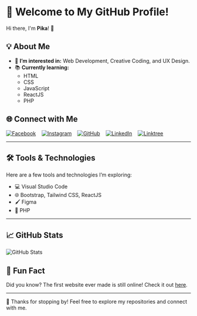 # 🌟 Welcome to My GitHub Profile!  
Hi there, I'm **Pika**! 👋

## 💡 About Me  
- 👀 **I’m interested in:** Web Development, Creative Coding, and UX Design.  
- 📚 **Currently learning:**  
  - HTML  
  - CSS  
  - JavaScript  
  - ReactJS  
  - PHP  

## 🌐 Connect with Me  
<p align="left">
  <a href="https://facebook.com/prann.taj">
    <img src="https://img.shields.io/badge/Facebook-1877F2?style=flat&logo=facebook&logoColor=white" alt="Facebook"></a>
  <span>&nbsp;&nbsp;</span>
  <a href="https://instagram.com/prann.taj">
    <img src="https://img.shields.io/badge/Instagram-E4405F?style=flat&logo=instagram&logoColor=white" alt="Instagram"></a>
  <span>&nbsp;&nbsp;</span>
  <a href="https://github.com/pikadv">
    <img src="https://img.shields.io/badge/GitHub-100000?style=flat&logo=github&logoColor=white" alt="GitHub"></a>
  <span>&nbsp;&nbsp;</span>
  <a href="https://bd.linkedin.com/in/tajbiul">
    <img src="https://img.shields.io/badge/LinkedIn-0077B5?style=flat&logo=linkedin&logoColor=white" alt="LinkedIn"></a>
  <span>&nbsp;&nbsp;</span>
  <a href="https://linktr.ee/pikadv">
    <img src="https://img.shields.io/badge/Linktree-39e09b?style=flat&logo=linktree&logoColor=white" alt="Linktree"></a>
</p>

---

## 🛠️ Tools & Technologies  
Here are a few tools and technologies I’m exploring:  
- 💻 Visual Studio Code  
- 🌐 Bootstrap, Tailwind CSS, ReactJS  
- 🖌️ Figma  
- 📜 PHP  

---

## 📈 GitHub Stats  
![GitHub Stats](https://github-readme-stats.vercel.app/api?username=pikadv&show_icons=true&theme=radical)  

## 💬 Fun Fact  
Did you know? The first website ever made is still online! Check it out [here](http://info.cern.ch/).

---

🎉 Thanks for stopping by! Feel free to explore my repositories and connect with me.
